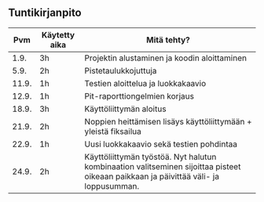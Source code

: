 ## Tuntikirjanpito


Pvm  | Käytetty aika | Mitä tehty?
-----|---------------|-----------------------------------------------------------
1.9. | 3h            | Projektin alustaminen ja koodin aloittaminen
5.9. | 2h            | Pistetaulukkojuttuja
11.9.| 1h            | Testien aloittelua ja luokkakaavio
12.9.| 1h            | Pit-raporttiongelmien korjaus
18.9.| 3h            | Käyttöliittymän aloitus
21.9.| 2h            | Noppien heittämisen lisäys käyttöliittymään + yleistä fiksailua
22.9.| 1h            | Uusi luokkakaavio sekä testien pohdintaa
24.9.| 2h            | Käyttöliittymän työstöä. Nyt halutun kombinaation valitseminen sijoittaa pisteet oikeaan paikkaan ja päivittää väli- ja loppusumman.
